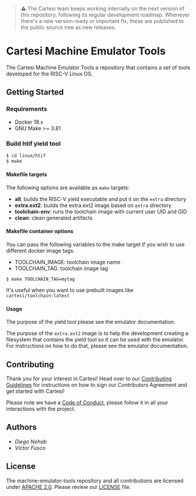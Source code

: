 > :warning: The Cartesi team keeps working internally on the next version of this repository, following its regular development roadmap. Whenever there's a new version ready or important fix, these are published to the public source tree as new releases.

# Cartesi Machine Emulator Tools 

The Cartesi Machine Emulator Tools a repository that contains a set of tools developed for the RISC-V Linux OS.

## Getting Started

### Requirements

- Docker 18.x
- GNU Make >= 3.81

### Build htif yield tool

```bash
$ cd linux/htif
$ make
```

#### Makefile targets

The following options are available as `make` targets:

- **all**: builds the RISC-V yield executable and put it on the `extra` directory
- **extra.ext2**: builds the extra.ext2 image based on `extra` directory
- **toolchain-env**: runs the toolchain image with current user UID and GID
- **clean**: clean generated artifacts 

#### Makefile container options

You can pass the following variables to the make target if you wish to use different docker image tags.

- TOOLCHAIN\_IMAGE: toolchain image name 
- TOOLCHAIN\_TAG: toolchain image tag

```
$ make TOOLCHAIN_TAG=mytag
```

It's useful when you want to use prebuilt images like `cartesi/toolchain:latest` 

#### Usage

The purpose of the yield tool please see the emulator documentation.

The purpose of the `extra.ext2` image is to help the development creating a filesystem that contains the yield tool so it can be used with the emulator. For instructions on how to do that, please see the emulator documentation.

## Contributing

Thank you for your interest in Cartesi! Head over to our [Contributing Guidelines](CONTRIBUTING.md) for instructions on how to sign our Contributors Agreement and get started with
Cartesi!

Please note we have a [Code of Conduct](CODE_OF_CONDUCT.md), please follow it in all your interactions with the project.

## Authors

* *Diego Nehab*
* *Victor Fusco*

## License

The machine-emulator-tools repository and all contributions are licensed under
[APACHE 2.0](https://www.apache.org/licenses/LICENSE-2.0). Please review our [LICENSE](LICENSE) file.

